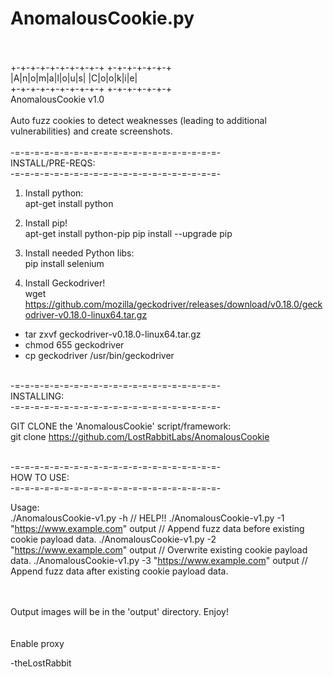# AnomalousCookie.py
<BR><BR>
+-+-+-+-+-+-+-+-+-+ +-+-+-+-+-+-+<BR>
|A|n|o|m|a|l|o|u|s| |C|o|o|k|i|e|<BR>
+-+-+-+-+-+-+-+-+-+ +-+-+-+-+-+-+<BR>
AnomalousCookie v1.0<BR><BR>
Auto fuzz cookies to detect weaknesses (leading to additional vulnerabilities) and create screenshots.
<BR><BR>
-=-=-=-=-=-=-=-=-=-=-=-=-=-=-=-=-=-=-=-=-=-<BR>
INSTALL/PRE-REQS:<BR>
-=-=-=-=-=-=-=-=-=-=-=-=-=-=-=-=-=-=-=-=-=-<BR>
1. Install python:<BR>
apt-get install python

2. Install pip!<BR>
apt-get install python-pip
pip install --upgrade pip

3. Install needed Python libs:<BR>
pip install selenium<BR>

4. Install Geckodriver!<BR>
wget https://github.com/mozilla/geckodriver/releases/download/v0.18.0/geckodriver-v0.18.0-linux64.tar.gz<BR>

- tar zxvf geckodriver-v0.18.0-linux64.tar.gz<BR>
- chmod 655 geckodriver<BR>
- cp geckodriver /usr/bin/geckodriver<BR>

<BR>
-=-=-=-=-=-=-=-=-=-=-=-=-=-=-=-=-=-=-=-=-=-<BR>
INSTALLING:<br>
-=-=-=-=-=-=-=-=-=-=-=-=-=-=-=-=-=-=-=-=-=-<BR>

GIT CLONE the 'AnomalousCookie' script/framework:<BR>
git clone https://github.com/LostRabbitLabs/AnomalousCookie<BR>

<BR>
-=-=-=-=-=-=-=-=-=-=-=-=-=-=-=-=-=-=-=-=-=-<BR>
HOW TO USE:<BR>
-=-=-=-=-=-=-=-=-=-=-=-=-=-=-=-=-=-=-=-=-=-<BR>

Usage:<BR>
./AnomalousCookie-v1.py -h  // HELP!!
./AnomalousCookie-v1.py -1 "https://www.example.com" output // Append fuzz data before existing cookie payload data.
./AnomalousCookie-v1.py -2 "https://www.example.com" output // Overwrite existing cookie payload data.
./AnomalousCookie-v1.py -3 "https://www.example.com" output // Append fuzz data after existing cookie payload data.


<BR><BR>
Output images will be in the 'output' directory. Enjoy!<BR>
<BR><BR>
Enable proxy 

-theLostRabbit
<BR><BR>

